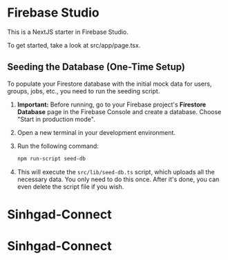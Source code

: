 # Firebase Studio

This is a NextJS starter in Firebase Studio.

To get started, take a look at src/app/page.tsx.

## Seeding the Database (One-Time Setup)

To populate your Firestore database with the initial mock data for users, groups, jobs, etc., you need to run the seeding script.

1.  **Important:** Before running, go to your Firebase project's **Firestore Database** page in the Firebase Console and create a database. Choose "Start in production mode".
2.  Open a new terminal in your development environment.
3.  Run the following command:

    ```bash
    npm run-script seed-db
    ```

4.  This will execute the `src/lib/seed-db.ts` script, which uploads all the necessary data. You only need to do this once. After it's done, you can even delete the script file if you wish.
# Sinhgad-Connect
# Sinhgad-Connect

